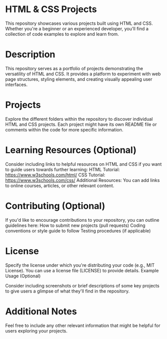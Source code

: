 # HTML & CSS Projects

This repository showcases various projects built using HTML and CSS. Whether you're a beginner or an experienced developer, you'll find a collection of code examples to explore and learn from.

# Description

This repository serves as a portfolio of projects demonstrating the versatility of HTML and CSS. It provides a platform to experiment with web page structures, styling elements, and creating visually appealing user interfaces.

# Projects

Explore the different folders within the repository to discover individual HTML and CSS projects. Each project might have its own README file or comments within the code for more specific information.
# Learning Resources (Optional)

Consider including links to helpful resources on HTML and CSS if you want to guide users towards further learning:
HTML Tutorial: https://www.w3schools.com/html/
CSS Tutorial: https://www.w3schools.com/css/
Additional Resources: You can add links to online courses, articles, or other relevant content.
# Contributing (Optional)

If you'd like to encourage contributions to your repository, you can outline guidelines here:
How to submit new projects (pull requests)
Coding conventions or style guide to follow
Testing procedures (if applicable)
# License

Specify the license under which you're distributing your code (e.g., MIT License). You can use a license file (LICENSE) to provide details.
Example Usage (Optional)

Consider including screenshots or brief descriptions of some key projects to give users a glimpse of what they'll find in the repository.
# Additional Notes

Feel free to include any other relevant information that might be helpful for users exploring your projects.
